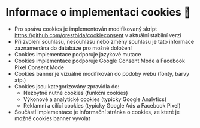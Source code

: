 # Informace o implementaci cookies 🍪

- Pro správu cookies je implementován modifikovaný skript https://github.com/orestbida/cookieconsent v aktuální stabilní verzi
- Při zvolení souhlasu, nesouhlasu nebo změny souhlasu je tato informace zaznamenána do databáze pro možné doložení
- Cookies implementace podporuje jazykové mutace
- Cookies implementace podporuje Google Consent Mode a Facebook Pixel Consent Mode
- Cookies banner je vizuálně modifikován do podoby webu (fonty, barvy atp.)
- Cookies jsou kategorizovány zpravidla do:
  - Nezbytně nutné cookies (funkční cookies)
  - Výkonové a analytické cookies (typicky Google Analytics)
  - Reklamní a cílící cookies (typicky Google Ads a Facebook Pixel)
- Součástí implementace je informační stránka o cookies, ze které je možné cookies banner vyvolat
